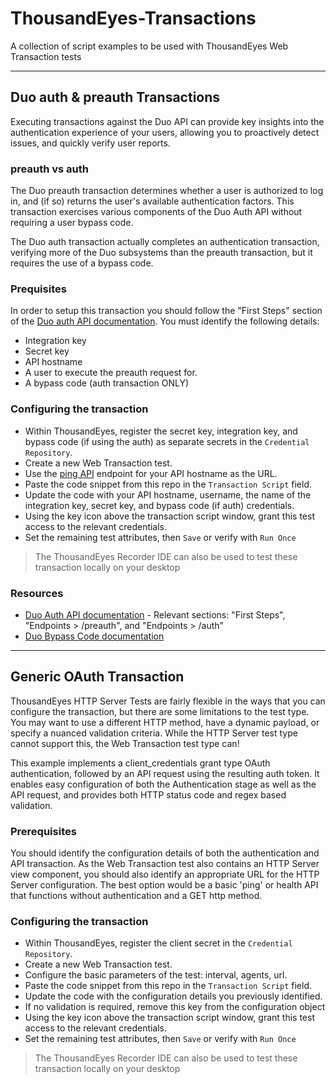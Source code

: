 # ThousandEyes-Transactions
A collection of script examples to be used with ThousandEyes Web Transaction tests

---

## Duo auth & preauth Transactions

Executing transactions against the Duo API can provide key insights into the authentication
experience of your users, allowing you to proactively detect issues, and quickly verify user reports.

### preauth vs auth
The Duo preauth transaction determines whether a user is authorized to log in, and (if so) returns 
the user's available authentication factors.  This transaction exercises various components of the 
Duo Auth API without requiring a user bypass code.

The Duo auth transaction actually completes an authentication transaction, verifying more of the Duo
subsystems than the preauth transaction, but it requires the use of a bypass code.

### Prequisites
In order to setup this transaction you should follow the "First Steps" section of the
[Duo auth API documentation](https://duo.com/docs/authapi#first-steps). You must identify the
following details:
* Integration key
* Secret key
* API hostname
* A user to execute the preauth request for.
* A bypass code (auth transaction ONLY)

### Configuring the transaction
* Within ThousandEyes, register the secret key, integration key, and bypass code (if using the auth) as separate secrets in the `Credential Repository`.
* Create a new Web Transaction test.
* Use the [ping API](https://duo.com/docs/authapi#/ping) endpoint for your API hostname as the URL.
* Paste the code snippet from this repo in the `Transaction Script` field.
* Update the code with your API hostname, username, the name of the integration key, secret key, and bypass code (if auth) credentials.
* Using the key icon above the transaction script window, grant this test access to the relevant credentials.
* Set the remaining test attributes, then `Save` or verify with `Run Once`

> The ThousandEyes Recorder IDE can also be used to test these transaction locally on your desktop

### Resources
* [Duo Auth API documentation](https://duo.com/docs/authapi#/preauth) - Relevant sections: "First Steps", "Endpoints > /preauth", and "Endpoints > /auth"
* [Duo Bypass Code documentation](https://duo.com/docs/administration-users#generating-a-bypass-code)

---

## Generic OAuth Transaction

ThousandEyes HTTP Server Tests are fairly flexible in the ways that you can configure the
transaction, but there are some limitations to the test type.  You may want to use a different
HTTP method, have a dynamic payload, or specify a nuanced validation criteria.  While the HTTP
Server test type cannot support this, the Web Transaction test type can!

This example implements a client_credentials grant type OAuth authentication, followed by an API
request using the resulting auth token.  It enables easy configuration of both the Authentication
stage as well as the API request, and provides both HTTP status code and regex based validation.

### Prerequisites
You should identify the configuration details of both the authentication and API transaction.  As
the Web Transaction test also contains an HTTP Server view component, you should also identify an
appropriate URL for the HTTP Server configuration.  The best option would be a basic 'ping' or
health API that functions without authentication and a GET http method.

### Configuring the transaction
* Within ThousandEyes, register the client secret in the `Credential Repository`.
* Create a new Web Transaction test.
* Configure the basic parameters of the test: interval, agents, url.
* Paste the code snippet from this repo in the `Transaction Script` field.
* Update the code with the configuration details you previously identified.
* If no validation is required, remove this key from the configuration object
* Using the key icon above the transaction script window, grant this test access to the relevant credentials.
* Set the remaining test attributes, then `Save` or verify with `Run Once`

> The ThousandEyes Recorder IDE can also be used to test these transaction locally on your desktop